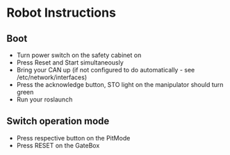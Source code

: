 # Robot Instructions

## Boot
- Turn power switch on the safety cabinet on
- Press Reset and Start simultaneously
- Bring your CAN up (if not configured to do automatically - see /etc/network/interfaces)
- Press the acknowledge button, STO light on the manipulator should turn green
- Run your roslaunch

## Switch operation mode
- Press respective button on the PitMode
- Press RESET on the GateBox
